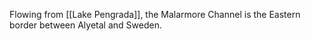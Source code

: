 Flowing from [[Lake Pengrada]], the Malarmore Channel is the Eastern border between Alyetal and Sweden.